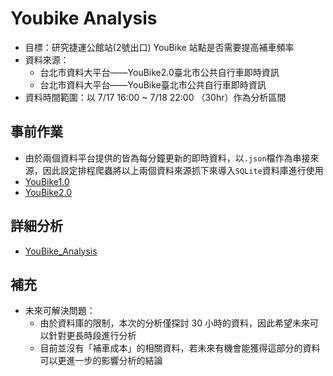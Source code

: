 # Youbike Analysis
- 目標：研究捷運公館站(2號出口) YouBike 站點是否需要提高補車頻率
- 資料來源：
  - 台北市資料大平台——YouBike2.0臺北市公共自行車即時資訊
  - 台北市資料大平台——YouBike臺北市公共自行車即時資訊
- 資料時間範圍：以 7/17 16:00 ~ 7/18 22:00 （30hr）作為分析區間

## 事前作業
- 由於兩個資料平台提供的皆為每分鐘更新的即時資料，以`.json`檔作為串接來源，因此設定排程爬蟲將以上兩個資料來源抓下來導入`SQLite`資料庫進行使用
- [YouBike1.0](https://github.com/Alice870429/youbike_analysis/blob/main/youbike_tp_all.py)
- [YouBike2.0](https://github.com/Alice870429/youbike_analysis/blob/main/youbike_tp_20.py)

## 詳細分析
- [YouBike_Analysis](https://github.com/Alice870429/youbike_analysis/blob/main/YouBike_Analysis.ipynb)

## 補充
- 未來可解決問題：
  - 由於資料庫的限制，本次的分析僅探討 30 小時的資料，因此希望未來可以針對更長時段進行分析
  - 目前並沒有「補車成本」的相關資料，若未來有機會能獲得這部分的資料可以更進一步的影響分析的結論

